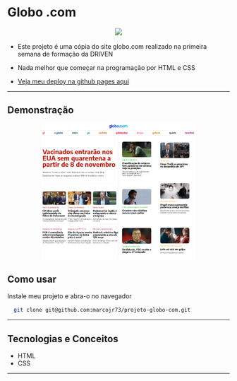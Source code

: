 
# Globo .com

<p align="center">
   <img width=350 src="https://upload.wikimedia.org/wikipedia/commons/thumb/3/3e/Globo.com_logo_%28stacked%29.svg/512px-Globo.com_logo_%28stacked%29.svg.png"/>
</p>


- Este projeto é uma cópia do site globo.com realizado na primeira semana de formação da DRIVEN
- Nada melhor que começar na programação por HTML e CSS
 
- [Veja meu deploy na github pages aqui](https://marcojr73.github.io/projeto-globo-com/)

***

## Demonstração

<div align="center">
   <img width=350 src="./projeto-globocom-imagens/app.png"/>
</div>

## Como usar

Instale meu projeto e abra-o no navegador

```bash
  git clone git@github.com:marcojr73/projeto-globo-com.git
```

***

##	 Tecnologias e Conceitos

- HTML
- CSS
***
    
